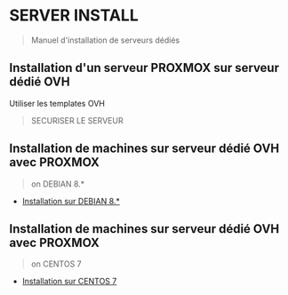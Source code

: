# SERVER INSTALL

> Manuel d'installation de serveurs dédiés

## Installation d'un serveur PROXMOX sur serveur dédié OVH

Utiliser les templates OVH

> SECURISER LE SERVEUR

## Installation de machines sur serveur dédié OVH avec PROXMOX

> on DEBIAN 8.*

- [Installation sur DEBIAN 8.*](OVH_PROXMOX_INSTALL_SERVER_DEBIAN.md)

## Installation de machines sur serveur dédié OVH avec PROXMOX

> on CENTOS 7

- [Installation sur CENTOS 7](OVH_PROXMOX_INSTALL_SERVER_CENTOS.md)
